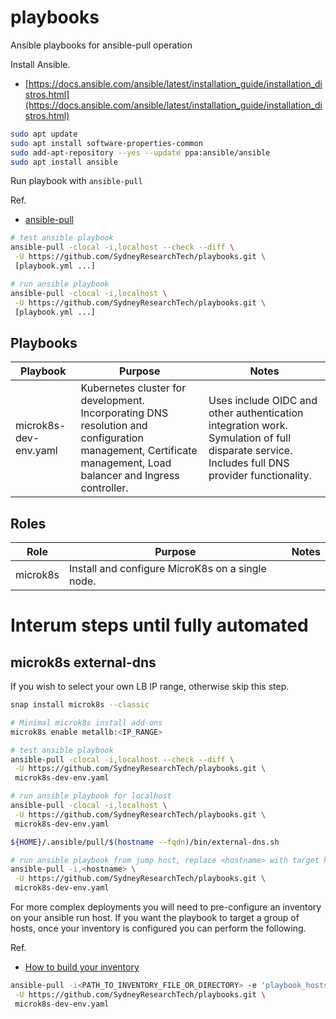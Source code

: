 # playbooks
Ansible playbooks for ansible-pull operation

Install Ansible.

* [https://docs.ansible.com/ansible/latest/installation_guide/installation_distros.html](https://docs.ansible.com/ansible/latest/installation_guide/installation_distros.html)

```bash
sudo apt update
sudo apt install software-properties-common
sudo add-apt-repository --yes --update ppa:ansible/ansible
sudo apt install ansible
```

Run playbook with `ansible-pull`

Ref.
* [ansible-pull](https://docs.ansible.com/ansible/latest/cli/ansible-pull.html)

```bash
# test ansible playbook
ansible-pull -clocal -i,localhost --check --diff \
 -U https://github.com/SydneyResearchTech/playbooks.git \
 [playbook.yml ...]

# run ansible playbook
ansible-pull -clocal -i,localhost \
 -U https://github.com/SydneyResearchTech/playbooks.git \
 [playbook.yml ...]
```

## Playbooks

| Playbook | Purpose | Notes |
| -------- | ------- | ----- |
| microk8s-dev-env.yaml | Kubernetes cluster for development. Incorporating DNS resolution and configuration management, Certificate management, Load balancer and Ingress controller. | Uses include OIDC and other authentication integration work. Symulation of full disparate service. Includes full DNS provider functionality. |

## Roles

| Role | Purpose | Notes |
| ---- | ------- | ----- |
| microk8s | Install and configure MicroK8s on a single node. |

# Interum steps until fully automated

## microk8s external-dns

If you wish to select your own LB IP range, otherwise skip this step.

```bash
snap install microk8s --classic

# Minimal microk8s install add-ons
microk8s enable metallb:<IP_RANGE>
```

```bash
# test ansible playbook
ansible-pull -clocal -i,localhost --check --diff \
 -U https://github.com/SydneyResearchTech/playbooks.git \
 microk8s-dev-env.yaml

# run ansible playbook for localhost
ansible-pull -clocal -i,localhost \
 -U https://github.com/SydneyResearchTech/playbooks.git \
 microk8s-dev-env.yaml

${HOME}/.ansible/pull/$(hostname --fqdn)/bin/external-dns.sh

# run ansible playbook from jump host, replace <hostname> with target hostname
ansible-pull -i,<hostname> \
 -U https://github.com/SydneyResearchTech/playbooks.git \
 microk8s-dev-env.yaml
```

For more complex deployments you will need to pre-configure an inventory on your ansible run host.
If you want the playbook to target a group of hosts, once your inventory is configured you can perform the following.

Ref.
* [How to build your inventory](https://docs.ansible.com/ansible/latest/inventory_guide/intro_inventory.html)

```bash
ansible-pull -i<PATH_TO_INVENTORY_FILE_OR_DIRECTORY> -e 'playbook_hosts=<GROUP_NAME>' \
 -U https://github.com/SydneyResearchTech/playbooks.git \
 microk8s-dev-env.yaml
```
